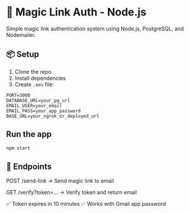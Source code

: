 # 🔐 Magic Link Auth - Node.js

Simple magic link authentication system using Node.js, PostgreSQL, and Nodemailer.

## 📦 Setup

1. Clone the repo  
2. Install dependencies  
3. Create `.env` file:

```env
PORT=3000
DATABASE_URL=your_pg_url
EMAIL_USER=your_email
EMAIL_PASS=your_app_password
BASE_URL=your_ngrok_or_deployed_url
```
## Run the app
``` bash
npm start
```
## 📩 Endpoints
POST /send-link → Send magic link to email

GET /verify?token=... → Verify token and return email

✅ Token expires in 10 minutes
✅ Works with Gmail app password
